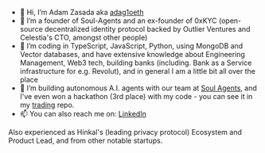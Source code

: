 - 👋 Hi, I’m Adam Zasada aka [adag1oeth](https://www.x.com/adag1oeth "adag1oeth")
- 👀 I’m a founder of Soul-Agents and an ex-founder of 0xKYC (open-source decentralized identity protocol backed by Outlier Ventures and Celestia's CTO, amongst other people)
- 🌱 I’m coding in TypeScript, JavaScript, Python, using MongoDB and Vector databases, and have extensive knowledge about Engineering Management, Web3 tech, building banks (including. Bank as a Service infrastructure for e.g. Revolut), and in general I am a little bit all over the place
- 💞️ I’m building autonomous A.I. agents with our team at [Soul Agents](https://www.x.com/adag1oeth "Soul Agents"), and I've even won a hackathon (3rd place) with my code - you can see it in my [trading](https://www.github.com/adamzasada/trading "trading") repo.
- 📫 You can also reach me on: [LinkedIn](https://www.linkedin.com/in/azasada/ "LinkedIn")

Also experienced as Hinkal's (leading privacy protocol) Ecosystem and Product Lead, and from other notable startups. 
